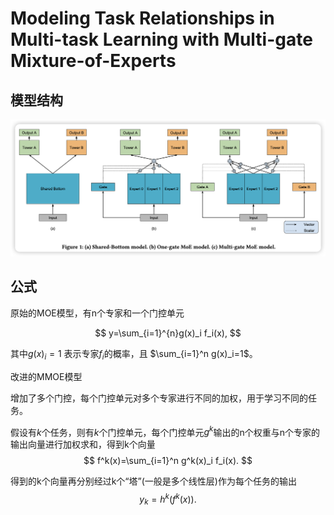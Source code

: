 # Modeling Task Relationships in Multi-task Learning with Multi-gate Mixture-of-Experts

## 模型结构
![1717223616096](image/README/1717223616096.png)

## 公式

原始的MOE模型，有n个专家和一个门控单元

$$
y=\sum_{i=1}^{n}g(x)_i f_i(x),
$$

其中$g(x)_i=1$ 表示专家$f_i$的概率，且 $\sum_{i=1}^n g(x)_i=1$。


改进的MMOE模型

增加了多个门控，每个门控单元对多个专家进行不同的加权，用于学习不同的任务。

假设有$k$个任务，则有$k$个门控单元，每个门控单元$g^k$输出的n个权重与n个专家的输出向量进行加权求和，得到k个向量
$$
f^k(x)=\sum_{i=1}^n g^k(x)_i f_i(x).
$$

得到的k个向量再分别经过k个“塔”(一般是多个线性层)作为每个任务的输出
$$
y_k = h^k(f^k(x)).
$$